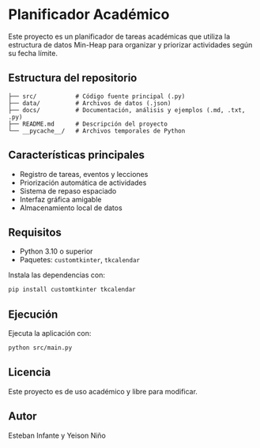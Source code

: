 # Planificador Académico 

Este proyecto es un planificador de tareas académicas que utiliza la estructura de datos Min-Heap para organizar y priorizar actividades según su fecha límite.

## Estructura del repositorio

```
├── src/           # Código fuente principal (.py)
├── data/          # Archivos de datos (.json)
├── docs/          # Documentación, análisis y ejemplos (.md, .txt, .py)
├── README.md      # Descripción del proyecto
└── __pycache__/   # Archivos temporales de Python
```

## Características principales
- Registro de tareas, eventos y lecciones
- Priorización automática de actividades
- Sistema de repaso espaciado
- Interfaz gráfica amigable
- Almacenamiento local de datos

## Requisitos
- Python 3.10 o superior
- Paquetes: `customtkinter`, `tkcalendar`

Instala las dependencias con:
```sh
pip install customtkinter tkcalendar
```

## Ejecución
Ejecuta la aplicación con:
```sh
python src/main.py
```

## Licencia
Este proyecto es de uso académico y libre para modificar.

## Autor
Esteban Infante y Yeison Niño
